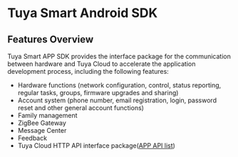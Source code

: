 # Tuya Smart Android SDK



## Features Overview

Tuya Smart APP SDK provides the interface package for the communication between hardware and Tuya Cloud to accelerate the application development process, including the following features:

- Hardware functions (network configuration, control, status reporting, regular tasks, groups, firmware upgrades and sharing)
- Account system (phone number, email registration, login, password reset and other general account functions)
- Family management
- ZigBee Gateway
- Message Center
- Feedback
- Tuya Cloud HTTP API interface package([APP API list](https://docs.tuya.com/en/cloudapi/appAPI/index.html))